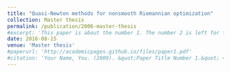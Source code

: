 ```yaml
---
title: "Quasi-Newton methods for nonsmooth Riemannian optimization"
collection: Master thesis
permalink: /publication/2006-master-thesis
#excerpt: 'This paper is about the number 1. The number 2 is left for future work.'
date: 2016-08-15
venue: 'Master thesis'
#paperurl: 'http://academicpages.github.io/files/paper1.pdf'
#citation: 'Your Name, You. (2009). &quot;Paper Title Number 1.&quot; <i>Journal 1</i>. 1(1).'
---
```

<!---
your comment goes here
and here # [Download paper here](http://academicpages.github.io/files/paper1.pdf)
# Recommended citation: Your Name, You. (2009). "Paper Title Number 1." <i>Journal 1</i>. 1(1).
--> 
